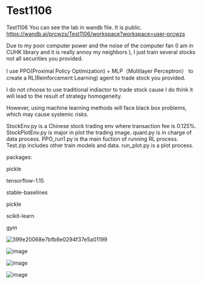 # Test1106
Test1106
You can see the lab in wandb file. It is public.
https://wandb.ai/prcwzs/Test1106/workspace?workspace=user-prcwzs

Due to my poor computer power and the noise of the computer fan (I am in CUHK library and it is really annoy my neighbors ), I just train several stocks not all securities you provided.


I use PPO(Proximal Policy Optimization) + MLP（Multilayer Perceptron） to create a RL(Reinforcement Learning) agent to trade stock you provided.

I do not choose to use traditional indiactor to trade stock cause I do think it will lead to the result of strategy homogeneity. 

However, using machine learning methods will face black box problems, which may cause systemic risks.

StockEnv.py is a Chinese stock trading env where transaction fee is 0.125%. StockPlotEnv.py is major in plot the trading image. quant.py is in charge of data process. PPO_run1.py is tha main fuction of running RL process. Test.zip includes other train models and data. run_plot.py is a plot process.


packages:

pickle

tensorflow-1.15

stable-baselines

pickle

scikit-learn

gym

![399e20068e7bfb8e0294f37e5a01199](https://user-images.githubusercontent.com/49648647/140602071-5f203248-2722-4887-977f-d37eca5b1f77.png)

![image](https://user-images.githubusercontent.com/49648647/140601769-ee73b35d-a663-40ba-b87b-e493f20e74c0.png)

![image](https://user-images.githubusercontent.com/49648647/140602096-d8e79621-7a8f-41a2-8a43-47bfb3e7ad58.png)

![image](https://user-images.githubusercontent.com/49648647/140602112-12a0c9cb-b346-49cf-8bab-21540fafd3e3.png)



